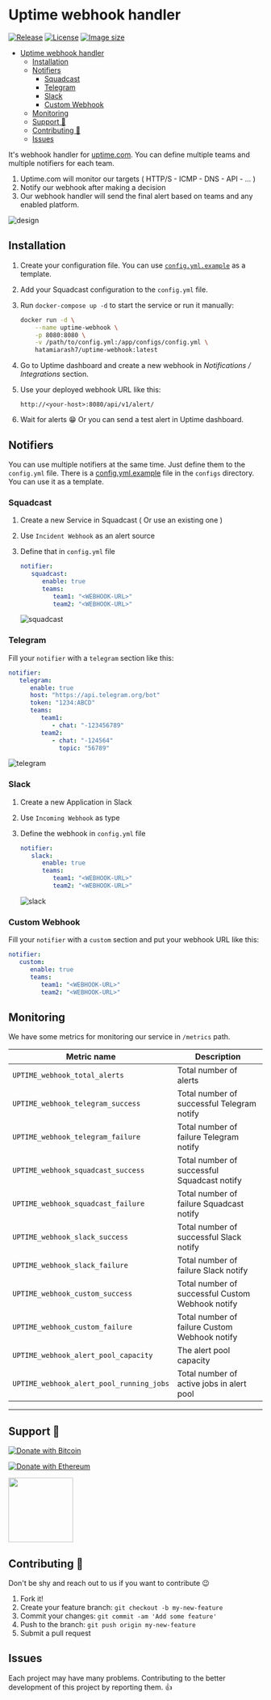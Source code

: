 # Uptime webhook handler

[![Release][release_badge]][release_link]
[![License][badge_license]][link_license]
[![Image size][badge_size_latest]][link_docker_hub]

- [Uptime webhook handler](#uptime-webhook-handler)
  - [Installation](#installation)
  - [Notifiers](#notifiers)
    - [Squadcast](#squadcast)
    - [Telegram](#telegram)
    - [Slack](#slack)
    - [Custom Webhook](#custom-webhook)
  - [Monitoring](#monitoring)
  - [Support 💛](#support-)
  - [Contributing 🤝](#contributing-)
  - [Issues](#issues)

It's webhook handler for [uptime.com](https://uptime.com). You can define multiple teams and multiple notifiers for each team.

1. Uptime.com will monitor our targets ( HTTP/S - ICMP - DNS - API - ... )
2. Notify our webhook after making a decision
3. Our webhook handler will send the final alert based on teams and any enabled platform.

![design](.github/design.jpeg)

## Installation

1. Create your configuration file. You can use [`config.yml.example`](./configs/config.yml.example) as a template.
2. Add your Squadcast configuration to the `config.yml` file.
3. Run `docker-compose up -d` to start the service or run it manually:

   ```bash
   docker run -d \
       --name uptime-webhook \
       -p 8080:8080 \
       -v /path/to/config.yml:/app/configs/config.yml \
       hatamiarash7/uptime-webhook:latest
   ```

4. Go to Uptime dashboard and create a new webhook in *Notifications / Integrations* section.
5. Use your deployed webhook URL like this:

   ```text
   http://<your-host>:8080/api/v1/alert/
   ```

6. Wait for alerts 😁 Or you can send a test alert in Uptime dashboard.

## Notifiers

You can use multiple notifiers at the same time. Just define them to the `config.yml` file. There is a [config.yml.example](./configs/config.yml.example) file in the `configs` directory. You can use it as a template.

### Squadcast

1. Create a new Service in Squadcast ( Or use an existing one )
2. Use `Incident Webhook` as an alert source
3. Define that in `config.yml` file

   ```yaml
   notifier:
      squadcast:
         enable: true
         teams:
            team1: "<WEBHOOK-URL>"
            team2: "<WEBHOOK-URL>"
   ```

   ![squadcast](.github/squadcast.png)

### Telegram

Fill your `notifier` with a `telegram` section like this:

```yaml
notifier:
   telegram:
      enable: true
      host: "https://api.telegram.org/bot"
      token: "1234:ABCD"
      teams:
         team1:
            - chat: "-123456789"
         team2:
            - chat: "-124564"
              topic: "56789"
```

![telegram](.github/telegram.png)

### Slack

1. Create a new Application in Slack
2. Use `Incoming Webhook` as type
3. Define the webhook in `config.yml` file

   ```yaml
   notifier:
      slack:
         enable: true
         teams:
            team1: "<WEBHOOK-URL>"
            team2: "<WEBHOOK-URL>"
   ```

   ![slack](.github/slack.png)

### Custom Webhook

Fill your `notifier` with a `custom` section and put your webhook URL like this:

```yaml
notifier:
   custom:
      enable: true
      teams:
         team1: "<WEBHOOK-URL>"
         team2: "<WEBHOOK-URL>"
```

## Monitoring

We have some metrics for monitoring our service in `/metrics` path.

| Metric name                              | Description                                      |
| ---------------------------------------- | ------------------------------------------------ |
| `UPTIME_webhook_total_alerts`            | Total number of alerts                           |
| `UPTIME_webhook_telegram_success`        | Total number of successful Telegram notify       |
| `UPTIME_webhook_telegram_failure`        | Total number of failure Telegram notify          |
| `UPTIME_webhook_squadcast_success`       | Total number of successful Squadcast notify      |
| `UPTIME_webhook_squadcast_failure`       | Total number of failure Squadcast notify         |
| `UPTIME_webhook_slack_success`           | Total number of successful Slack notify          |
| `UPTIME_webhook_slack_failure`           | Total number of failure Slack notify             |
| `UPTIME_webhook_custom_success`          | Total number of successful Custom Webhook notify |
| `UPTIME_webhook_custom_failure`          | Total number of failure Custom Webhook notify    |
| `UPTIME_webhook_alert_pool_capacity`     | The alert pool capacity                          |
| `UPTIME_webhook_alert_pool_running_jobs` | Total number of active jobs in alert pool        |

---

## Support 💛

[![Donate with Bitcoin](https://img.shields.io/badge/Bitcoin-bc1qmmh6vt366yzjt3grjxjjqynrrxs3frun8gnxrz-orange)](https://donatebadges.ir/donate/Bitcoin/bc1qmmh6vt366yzjt3grjxjjqynrrxs3frun8gnxrz)

[![Donate with Ethereum](https://img.shields.io/badge/Ethereum-0x0831bD72Ea8904B38Be9D6185Da2f930d6078094-blueviolet)](https://donatebadges.ir/donate/Ethereum/0x0831bD72Ea8904B38Be9D6185Da2f930d6078094)

<div><a href="https://payping.ir/@hatamiarash7"><img src="https://cdn.payping.ir/statics/Payping-logo/Trust/blue.svg" height="128" width="128"></a></div>

## Contributing 🤝

Don't be shy and reach out to us if you want to contribute 😉

1. Fork it!
2. Create your feature branch: `git checkout -b my-new-feature`
3. Commit your changes: `git commit -am 'Add some feature'`
4. Push to the branch: `git push origin my-new-feature`
5. Submit a pull request

## Issues

Each project may have many problems. Contributing to the better development of this project by reporting them. 👍

[release_badge]: https://github.com/hatamiarash7/uptime-webhook/actions/workflows/docker.yml/badge.svg
[release_link]: https://github.com/hatamiarash7/uptime-webhook/actions/workflows/docker.yaml
[link_license]: https://github.com/hatamiarash7/uptime-webhook/blob/master/LICENSE
[badge_license]: https://img.shields.io/github/license/hatamiarash7/uptime-webhook.svg?longCache=true
[badge_size_latest]: https://img.shields.io/docker/image-size/hatamiarash7/uptime-webhook/latest?maxAge=30
[link_docker_hub]: https://hub.docker.com/r/hatamiarash7/uptime-webhook/
